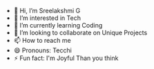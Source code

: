 - 👋 Hi, I’m Sreelakshmi G
- 👀 I’m interested in Tech
- 🌱 I’m currently learning Coding
- 💞️ I’m looking to collaborate on Unique Projects
- 📫 How to reach me
- 😄 Pronouns: Tecchi
- ⚡ Fun fact: I'm Joyful Than you think

<!---
sreelakshmig-science/sreelakshmig-science is a ✨ special ✨ repository because its `README.md` (this file) appears on your GitHub profile.
You can click the Preview link to take a look at your changes.
--->
